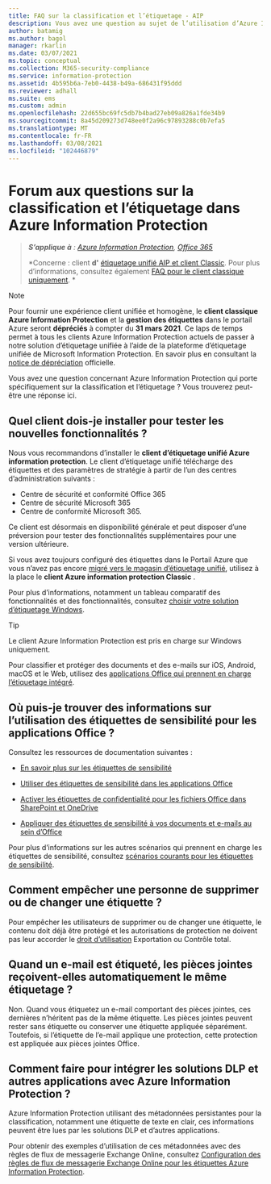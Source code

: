 ```yaml
---
title: FAQ sur la classification et l’étiquetage - AIP
description: Vous avez une question au sujet de l’utilisation d’Azure Information Protection pour la classification et l’étiquetage ? Vous trouverez peut-être une réponse ici.
author: batamig
ms.author: bagol
manager: rkarlin
ms.date: 03/07/2021
ms.topic: conceptual
ms.collection: M365-security-compliance
ms.service: information-protection
ms.assetid: 4b595b6a-7eb0-4438-b49a-686431f95ddd
ms.reviewer: adhall
ms.suite: ems
ms.custom: admin
ms.openlocfilehash: 22d655bc69fc5db7b4bad27eb09a826a1fde34b9
ms.sourcegitcommit: 8a45d209273d748ee0f2a96c97893288c0b7efa5
ms.translationtype: MT
ms.contentlocale: fr-FR
ms.lasthandoff: 03/08/2021
ms.locfileid: "102446879"
---
```

# <a name="frequently-asked-questions-about-classification-and-labeling-in-azure-information-protection"></a>Forum aux questions sur la classification et l’étiquetage dans Azure Information Protection

>***S’applique à** : [Azure Information Protection](https://azure.microsoft.com/pricing/details/information-protection), [Office 365](https://download.microsoft.com/download/E/C/F/ECF42E71-4EC0-48FF-AA00-577AC14D5B5C/Azure_Information_Protection_licensing_datasheet_EN-US.pdf)*
>
>*Concerne : client **d'** [étiquetage unifié AIP et client Classic](faqs.md#whats-the-difference-between-the-azure-information-protection-classic-and-unified-labeling-clients). Pour plus d’informations, consultez également [FAQ pour le client classique uniquement](faqs-classic.md). *

>[!NOTE] 
> Pour fournir une expérience client unifiée et homogène, le **client classique Azure Information Protection** et la **gestion des étiquettes** dans le portail Azure seront **dépréciés** à compter du **31 mars 2021**. Ce laps de temps permet à tous les clients Azure Information Protection actuels de passer à notre solution d’étiquetage unifiée à l’aide de la plateforme d’étiquetage unifiée de Microsoft Information Protection. En savoir plus en consultant la [notice de dépréciation](https://aka.ms/aipclassicsunset) officielle.

Vous avez une question concernant Azure Information Protection qui porte spécifiquement sur la classification et l’étiquetage ?  Vous trouverez peut-être une réponse ici. 

## <a name="which-client-do-i-install-for-testing-new-functionality"></a>Quel client dois-je installer pour tester les nouvelles fonctionnalités ?

Nous vous recommandons d’installer le **client d’étiquetage unifié Azure information protection**. Le client d’étiquetage unifié télécharge des étiquettes et des paramètres de stratégie à partir de l’un des centres d’administration suivants : 

- Centre de sécurité et conformité Office 365
- Centre de sécurité Microsoft 365
- Centre de conformité Microsoft 365.

Ce client est désormais en disponibilité générale et peut disposer d’une préversion pour tester des fonctionnalités supplémentaires pour une version ultérieure.

Si vous avez toujours configuré des étiquettes dans le Portail Azure que vous n’avez pas encore [migré vers le magasin d’étiquetage unifié](configure-policy-migrate-labels.md), utilisez à la place le **client Azure information protection Classic** .

Pour plus d’informations, notamment un tableau comparatif des fonctionnalités et des fonctionnalités, consultez [choisir votre solution d’étiquetage Windows](rms-client/use-client.md#choose-your-windows-labeling-solution).

> [!TIP]
> Le client Azure Information Protection est pris en charge sur Windows uniquement. 
>
> Pour classifier et protéger des documents et des e-mails sur iOS, Android, macOS et le Web, utilisez des [applications Office qui prennent en charge l’étiquetage intégré](/microsoft-365/compliance/sensitivity-labels-office-apps#support-for-sensitivity-label-capabilities-in-apps). 
> 

## <a name="where-can-i-find-information-about-using-sensitivity-labels-for-office-apps"></a>Où puis-je trouver des informations sur l’utilisation des étiquettes de sensibilité pour les applications Office ?

Consultez les ressources de documentation suivantes :

- [En savoir plus sur les étiquettes de sensibilité](/microsoft-365/compliance/sensitivity-labels) 

- [Utiliser des étiquettes de sensibilité dans les applications Office](/microsoft-365/compliance/sensitivity-labels-office-apps)

- [Activer les étiquettes de confidentialité pour les fichiers Office dans SharePoint et OneDrive](/microsoft-365/compliance/sensitivity-labels-sharepoint-onedrive-files)

- [Appliquer des étiquettes de sensibilité à vos documents et e-mails au sein d’Office](https://support.office.com/article/Apply-sensitivity-labels-to-your-documents-and-email-within-Office-2f96e7cd-d5a4-403b-8bd7-4cc636bae0f9#ID0EBFAAA=Office_365)

Pour plus d’informations sur les autres scénarios qui prennent en charge les étiquettes de sensibilité, consultez [scénarios courants pour les étiquettes de sensibilité](/microsoft-365/compliance/get-started-with-sensitivity-labels#common-scenarios-for-sensitivity-labels).

## <a name="how-do-i-prevent-somebody-from-removing-or-changing-a-label"></a>Comment empêcher une personne de supprimer ou de changer une étiquette ?

Pour empêcher les utilisateurs de supprimer ou de changer une étiquette, le contenu doit déjà être protégé et les autorisations de protection ne doivent pas leur accorder le [droit d’utilisation](configure-usage-rights.md) Exportation ou Contrôle total. 

## <a name="when-an-email-is-labeled-do-any-attachments-automatically-get-the-same-labeling"></a>Quand un e-mail est étiqueté, les pièces jointes reçoivent-elles automatiquement le même étiquetage ?

Non. Quand vous étiquetez un e-mail comportant des pièces jointes, ces dernières n’héritent pas de la même étiquette. Les pièces jointes peuvent rester sans étiquette ou conserver une étiquette appliquée séparément. Toutefois, si l’étiquette de l’e-mail applique une protection, cette protection est appliquée aux pièces jointes Office.

## <a name="how-can-dlp-solutions-and-other-applications-integrate-with-azure-information-protection"></a>Comment faire pour intégrer les solutions DLP et autres applications avec Azure Information Protection ?

Azure Information Protection utilisant des métadonnées persistantes pour la classification, notamment une étiquette de texte en clair, ces informations peuvent être lues par les solutions DLP et d’autres applications. 

Pour obtenir des exemples d’utilisation de ces métadonnées avec des règles de flux de messagerie Exchange Online, consultez [Configuration des règles de flux de messagerie Exchange Online pour les étiquettes Azure Information Protection](configure-exo-rules.md).